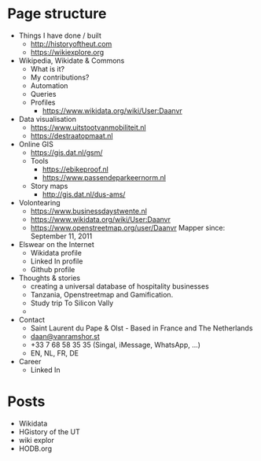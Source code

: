 # Page structure 
- Things I have done / built
	- http://historyoftheut.com
	- https://wikiexplore.org
- Wikipedia, Wikidate & Commons
	- What is it?
	- My contributions?
	- Automation
	- Queries
	- Profiles
		- https://www.wikidata.org/wiki/User:Daanvr
- Data visualisation
	- https://www.uitstootvanmobiliteit.nl
	- https://destraatopmaat.nl
- Online GIS
	- https://gis.dat.nl/gsm/
	- Tools
		- https://ebikeproof.nl
		- https://www.passendeparkeernorm.nl
	- Story maps
		- http://gis.dat.nl/dus-ams/
- Volontearing
	- https://www.businessdaystwente.nl
	- https://www.wikidata.org/wiki/User:Daanvr
	- https://www.openstreetmap.org/user/Daanvr Mapper since: September 11, 2011
- Elswear on the Internet
	- Wikidata profile
	- Linked In profile
	- Github profile
- Thoughts & stories
	- creating a universal database of hospitality businesses
	- Tanzania, Openstreetmap and Gamification.
	- Study trip To Silicon Vally 
	- 
- Contact
	- Saint Laurent du Pape & Olst - Based in France and The Netherlands
	- daan@vanramshor.st
	- +33 7 68 58 35 35 (Singal, iMessage, WhatsApp, ...)
	- EN, NL, FR, DE
- Career
	- Linked In

# Posts
- Wikidata 
- HGistory of the UT
- wiki explor
- HODB.org

